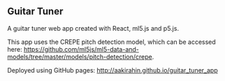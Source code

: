 ## Guitar Tuner

A guitar tuner web app created with React, ml5.js and p5.js.

This app uses the CREPE pitch detection model, which can be accessed here: https://github.com/ml5js/ml5-data-and-models/tree/master/models/pitch-detection/crepe.

Deployed using GitHub pages: http://aakirahin.github.io/guitar_tuner_app

